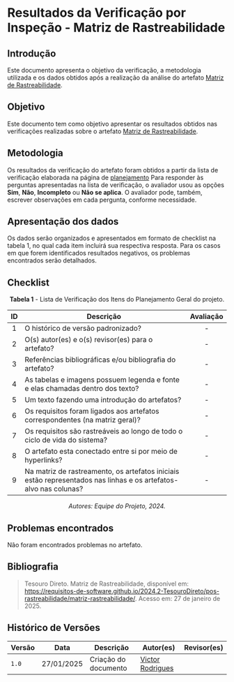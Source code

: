 # Resultados da Verificação por Inspeção - Matriz de Rastreabilidade

## Introdução

Este documento apresenta o objetivo da verificação, a metodologia utilizada e os dados obtidos após a realização da análise do artefato [Matriz de Rastreabilidade](../../../pos-rastreabilidade/matriz-rastreabilidade.md).

## Objetivo

Este documento tem como objetivo apresentar os resultados obtidos nas verificações realizadas sobre o artefato [Matriz de Rastreabilidade](../../../pos-rastreabilidade/matriz-rastreabilidade.md).

## Metodologia

Os resultados da verificação do artefato foram obtidos a partir da lista de verificação elaborada na página de [planejamento](../entrega6/planej2-e6.md) Para responder às perguntas apresentadas na lista de verificação, o avaliador usou as opções **Sim**, **Não**, **Incompleto** ou **Não se aplica**. O avaliador pode, também, escrever observações em cada pergunta, conforme necessidade.

## Apresentação dos dados

Os dados serão organizados e apresentados em formato de checklist na tabela 1, no qual cada item incluirá sua respectiva resposta. Para os casos em que forem identificados resultados negativos, os problemas encontrados serão detalhados.

## Checklist

<center>

**Tabela 1** - Lista de Verificação dos Itens do Planejamento Geral do projeto.

|        ID        | Descrição                                                                                                           | Avaliação  |
| :--------------: | ------------------------------------------------------------------------------------------------------------------- | :--------: | 
| 1 | O histórico de versão padronizado? | - |
| 2 | O(s) autor(es) e o(s) revisor(es) para o artefato? | - |
| 3 | Referências bibliográficas e/ou bibliografia do artefato? | - |
| 4 | As tabelas e imagens possuem legenda e fonte e elas chamadas dentro dos texto? | - |
| 5 | Um texto fazendo uma introdução do artefatos? | - |
| 6 | Os requisitos foram ligados aos artefatos correspondentes (na matriz geral)? | - |
| 7 | Os requisitos são rastreáveis ao longo de todo o ciclo de vida do sistema? | - |
| 8 | O artefato esta conectado entre si por meio de hyperlinks? | - |
| 9 | Na matriz de rastreamento, os artefatos iniciais estão representados nas linhas e os artefatos-alvo nas colunas? | - |


_Autores: Equipe do Projeto, 2024._

</center>

## Problemas encontrados

Não foram encontrados problemas no artefato.

## Bibliografia

> Tesouro Direto. Matriz de Rastreabilidade, disponível em: https://requisitos-de-software.github.io/2024.2-TesouroDireto/pos-rastreabilidade/matriz-rastreabilidade/. Acesso em: 27 de janeiro de 2025.

## Histórico de Versões

| Versão  | Data | Descrição | Autor(es) | Revisor(es) |
| -------- | ------ | ------ | ---------- | ---------- |
| `1.0` | 27/01/2025 | Criação do documento  | [Victor Rodrigues](https://github.com/ViictorHugoo) |  |
